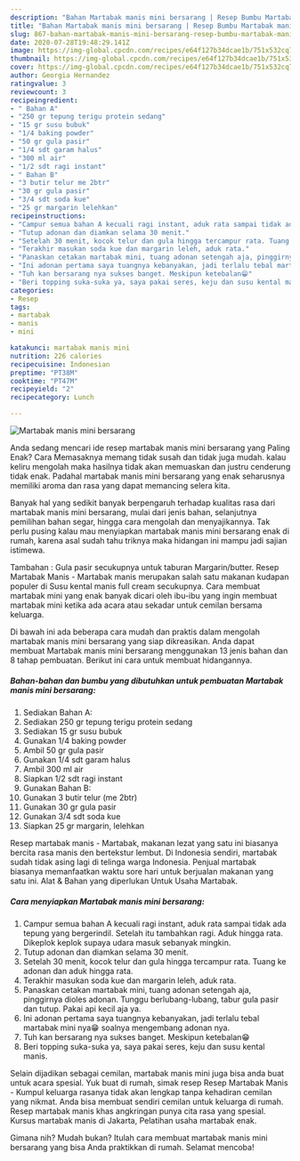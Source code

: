 ```yaml
---
description: "Bahan Martabak manis mini bersarang | Resep Bumbu Martabak manis mini bersarang Yang Enak dan Simpel"
title: "Bahan Martabak manis mini bersarang | Resep Bumbu Martabak manis mini bersarang Yang Enak dan Simpel"
slug: 867-bahan-martabak-manis-mini-bersarang-resep-bumbu-martabak-manis-mini-bersarang-yang-enak-dan-simpel
date: 2020-07-28T19:48:29.141Z
image: https://img-global.cpcdn.com/recipes/e64f127b34dcae1b/751x532cq70/martabak-manis-mini-bersarang-foto-resep-utama.jpg
thumbnail: https://img-global.cpcdn.com/recipes/e64f127b34dcae1b/751x532cq70/martabak-manis-mini-bersarang-foto-resep-utama.jpg
cover: https://img-global.cpcdn.com/recipes/e64f127b34dcae1b/751x532cq70/martabak-manis-mini-bersarang-foto-resep-utama.jpg
author: Georgia Hernandez
ratingvalue: 3
reviewcount: 3
recipeingredient:
- " Bahan A"
- "250 gr tepung terigu protein sedang"
- "15 gr susu bubuk"
- "1/4 baking powder"
- "50 gr gula pasir"
- "1/4 sdt garam halus"
- "300 ml air"
- "1/2 sdt ragi instant"
- " Bahan B"
- "3 butir telur me 2btr"
- "30 gr gula pasir"
- "3/4 sdt soda kue"
- "25 gr margarin lelehkan"
recipeinstructions:
- "Campur semua bahan A kecuali ragi instant, aduk rata sampai tidak ada tepung yang bergerindil. Setelah itu tambahkan ragi. Aduk hingga rata. Dikeplok keplok supaya udara masuk sebanyak mingkin."
- "Tutup adonan dan diamkan selama 30 menit."
- "Setelah 30 menit, kocok telur dan gula hingga tercampur rata. Tuang ke adonan dan aduk hingga rata."
- "Terakhir masukan soda kue dan margarin leleh, aduk rata."
- "Panaskan cetakan martabak mini, tuang adonan setengah aja, pinggirnya dioles adonan. Tunggu berlubang-lubang, tabur gula pasir dan tutup. Pakai api kecil aja ya."
- "Ini adonan pertama saya tuangnya kebanyakan, jadi terlalu tebal martabak mini nya😁 soalnya mengembang adonan nya."
- "Tuh kan bersarang nya sukses banget. Meskipun ketebalan😁"
- "Beri topping suka-suka ya, saya pakai seres, keju dan susu kental manis."
categories:
- Resep
tags:
- martabak
- manis
- mini

katakunci: martabak manis mini 
nutrition: 226 calories
recipecuisine: Indonesian
preptime: "PT38M"
cooktime: "PT47M"
recipeyield: "2"
recipecategory: Lunch

---
```



![Martabak manis mini bersarang](https://img-global.cpcdn.com/recipes/e64f127b34dcae1b/751x532cq70/martabak-manis-mini-bersarang-foto-resep-utama.jpg)

Anda sedang mencari ide resep martabak manis mini bersarang yang Paling Enak? Cara Memasaknya memang tidak susah dan tidak juga mudah. kalau keliru mengolah maka hasilnya tidak akan memuaskan dan justru cenderung tidak enak. Padahal martabak manis mini bersarang yang enak seharusnya memiliki aroma dan rasa yang dapat memancing selera kita.

Banyak hal yang sedikit banyak berpengaruh terhadap kualitas rasa dari martabak manis mini bersarang, mulai dari jenis bahan, selanjutnya pemilihan bahan segar, hingga cara mengolah dan menyajikannya. Tak perlu pusing kalau mau menyiapkan martabak manis mini bersarang enak di rumah, karena asal sudah tahu triknya maka hidangan ini mampu jadi sajian istimewa.

Tambahan : Gula pasir secukupnya untuk taburan Margarin/butter. Resep Martabak Manis - Martabak manis merupakan salah satu makanan kudapan populer di Susu kental manis full cream secukupnya. Cara membuat martabak mini yang enak banyak dicari oleh ibu-ibu yang ingin membuat martabak mini ketika ada acara atau sekadar untuk cemilan bersama keluarga.


Di bawah ini ada beberapa cara mudah dan praktis dalam mengolah martabak manis mini bersarang yang siap dikreasikan. Anda dapat membuat Martabak manis mini bersarang menggunakan 13 jenis bahan dan 8 tahap pembuatan. Berikut ini cara untuk membuat hidangannya.

<!--inarticleads1-->

##### Bahan-bahan dan bumbu yang dibutuhkan untuk pembuatan Martabak manis mini bersarang:

1. Sediakan  Bahan A:
1. Sediakan 250 gr tepung terigu protein sedang
1. Sediakan 15 gr susu bubuk
1. Gunakan 1/4 baking powder
1. Ambil 50 gr gula pasir
1. Gunakan 1/4 sdt garam halus
1. Ambil 300 ml air
1. Siapkan 1/2 sdt ragi instant
1. Gunakan  Bahan B:
1. Gunakan 3 butir telur (me 2btr)
1. Gunakan 30 gr gula pasir
1. Gunakan 3/4 sdt soda kue
1. Siapkan 25 gr margarin, lelehkan


Resep martabak manis - Martabak, makanan lezat yang satu ini biasanya bercita rasa manis den bertekstur lembut. Di Indonesia sendiri, martabak sudah tidak asing lagi di telinga warga Indonesia. Penjual martabak biasanya memanfaatkan waktu sore hari untuk berjualan makanan yang satu ini. Alat &amp; Bahan yang diperlukan Untuk Usaha Martabak. 

<!--inarticleads2-->

##### Cara menyiapkan Martabak manis mini bersarang:

1. Campur semua bahan A kecuali ragi instant, aduk rata sampai tidak ada tepung yang bergerindil. Setelah itu tambahkan ragi. Aduk hingga rata. Dikeplok keplok supaya udara masuk sebanyak mingkin.
1. Tutup adonan dan diamkan selama 30 menit.
1. Setelah 30 menit, kocok telur dan gula hingga tercampur rata. Tuang ke adonan dan aduk hingga rata.
1. Terakhir masukan soda kue dan margarin leleh, aduk rata.
1. Panaskan cetakan martabak mini, tuang adonan setengah aja, pinggirnya dioles adonan. Tunggu berlubang-lubang, tabur gula pasir dan tutup. Pakai api kecil aja ya.
1. Ini adonan pertama saya tuangnya kebanyakan, jadi terlalu tebal martabak mini nya😁 soalnya mengembang adonan nya.
1. Tuh kan bersarang nya sukses banget. Meskipun ketebalan😁
1. Beri topping suka-suka ya, saya pakai seres, keju dan susu kental manis.


Selain dijadikan sebagai cemilan, martabak manis mini juga bisa anda buat untuk acara spesial. Yuk buat di rumah, simak resep Resep Martabak Manis - Kumpul keluarga rasanya tidak akan lengkap tanpa kehadiran cemilan yang nikmat. Anda bisa membuat sendiri cemilan untuk keluarga di rumah. Resep martabak manis khas angkringan punya cita rasa yang spesial. Kursus martabak manis di Jakarta, Pelatihan usaha martabak enak. 

Gimana nih? Mudah bukan? Itulah cara membuat martabak manis mini bersarang yang bisa Anda praktikkan di rumah. Selamat mencoba!
